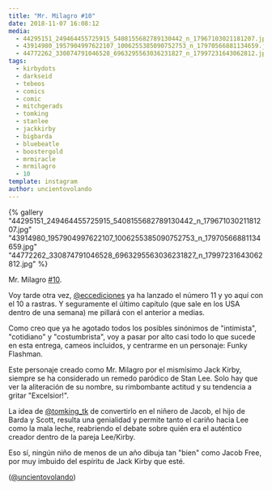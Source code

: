 ```yaml
---
title: "Mr. Milagro #10"
date: 2018-11-07 16:08:12
media: 
  - 44295151_249464455725915_5408155682789130442_n_17967103021181207.jpg
  - 43914980_1957904997622107_1006255385090752753_n_17970566881134659.jpg
  - 44772262_330874791046528_6963295563036231827_n_17997231643062812.jpg
tags: 
  - kirbydots
  - darkseid
  - tebeos
  - comics
  - comic
  - mitchgerads
  - tomking
  - stanlee
  - jackkirby
  - bigbarda
  - bluebeatle
  - boostergold
  - mrmiracle
  - mrmilagro
  - 10
template: instagram
author: uncientovolando
---
```


{% gallery "44295151_249464455725915_5408155682789130442_n_17967103021181207.jpg" "43914980_1957904997622107_1006255385090752753_n_17970566881134659.jpg" "44772262_330874791046528_6963295563036231827_n_17997231643062812.jpg" %}

Mr. Milagro [#10](/etiquetas/10).

Voy tarde otra vez, [@eccediciones](https://instagram.com/eccediciones) ya ha lanzado el número 11 y yo aquí con el 10 a rastras. Y seguramente el último capítulo (que sale en los USA dentro de una semana) me pillará con el anterior a medias.

Como creo que ya he agotado todos los posibles sinónimos de "intimista", "cotidiano" y "costumbrista", voy a pasar por alto casi todo lo que sucede en esta entrega, cameos incluidos, y centrarme en un personaje: Funky Flashman.

Este personaje creado como Mr. Milagro por el mismísimo Jack Kirby, siempre se ha considerado un remedo paródico de Stan Lee. Solo hay que ver la aliteración de su nombre, su rimbombante actitud y su tendencia a gritar "Excelsior!".

La idea de [@tomking_tk](https://instagram.com/tomking_tk) de convertirlo en el niñero de Jacob, el hijo de Barda y Scott, resulta una genialidad y permite tanto el cariño hacia Lee como la mala leche, reabriendo el debate sobre quién era el auténtico creador dentro de la pareja Lee/Kirby.

Eso sí, ningún niño de menos de un año dibuja tan "bien" como Jacob Free, por muy imbuido del espíritu de Jack Kirby que esté.

([@uncientovolando](https://instagram.com/uncientovolando))
